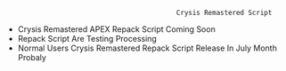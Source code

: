 
                                               Crysis Remastered Script

- Crysis Remastered APEX Repack Script Coming Soon
- Repack Script Are Testing Processing
- Normal Users Crysis Remastered Repack Script Release In July Month Probaly

